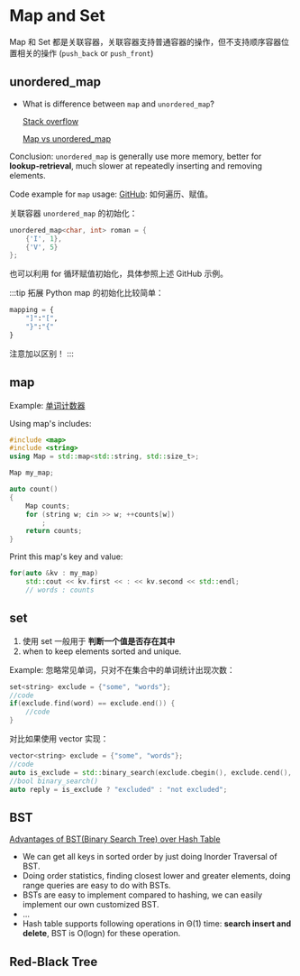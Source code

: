 # Map and Set

Map 和 Set 都是关联容器，关联容器支持普通容器的操作，但不支持顺序容器位置相关的操作  (`push_back` or `push_front`)

## unordered_map

- What is difference between `map` and `unordered_map`?

    [Stack overflow](https://stackoverflow.com/questions/2196995/is-there-any-advantage-of-using-map-over-unordered-map-in-case-of-trivial-keys)

    [Map vs unordered_map](https://www.geeksforgeeks.org/map-vs-unordered_map-c/)

Conclusion: `unordered_map` is generally use more memory, better for **lookup-retrieval**, much slower at repeatedly inserting and removing elements.

Code example for `map` usage: [GitHub](https://github.com/chenweigao/_code/blob/master/cpp/unordered_map.cpp): 如何遍历、赋值。

关联容器 `unordered_map` 的初始化：

```cpp
unordered_map<char, int> roman = {
    {'I', 1},
    {'V', 5}
};
```

也可以利用 for 循环赋值初始化，具体参照上述 GitHub 示例。

:::tip 拓展
Python map 的初始化比较简单：

```py
mapping = {
    "]":"[",
    "}":"{"
}
```

注意加以区别！
:::

## map

Example: [单词计数器](https://github.com/chenweigao/_code/blob/master/cpp/map_word_count.cpp)

Using map's includes:

```cpp
#include <map>
#include <string>
using Map = std::map<std::string, std::size_t>;

Map my_map;
````

```cpp
auto count()
{
    Map counts;
    for (string w; cin >> w; ++counts[w])
        ;
    return counts;
}
```

Print this map's key and value:

```cpp
for(auto &kv : my_map)
    std::cout << kv.first << : << kv.second << std::endl;
    // words : counts
```

## set

1. 使用 set 一般用于 **判断一个值是否存在其中**
2. when to keep elements sorted and unique.

Example: 忽略常见单词，只对不在集合中的单词统计出现次数：

```cpp {3}
set<string> exclude = {"some", "words"};
//code
if(exclude.find(word) == exclude.end()) {
    //code
}
```

对比如果使用 vector 实现：

```cpp
vector<string> exclude = {"some", "words"};
//code
auto is_exclude = std::binary_search(exclude.cbegin(), exclude.cend(), word);
//bool binary_search()
auto reply = is_exclude ? "excluded" : "not excluded";
```

## BST

[Advantages of BST(Binary Search Tree) over Hash Table](https://www.geeksforgeeks.org/advantages-of-bst-over-hash-table/)

- We can get all keys in sorted order by just doing Inorder Traversal of BST.
- Doing order statistics, finding closest lower and greater elements, doing range queries are easy to do with BSTs.
- BSTs are easy to implement compared to hashing, we can easily implement our own customized BST.
- ...
- Hash table supports following operations in Θ(1) time: **search insert and delete**, BST is O(logn) for these operation.

## Red-Black Tree